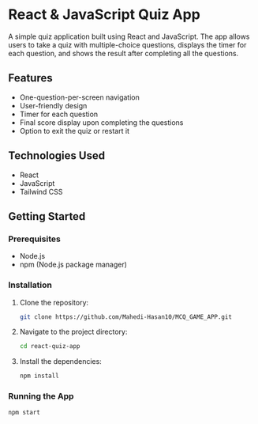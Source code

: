 # React & JavaScript Quiz App

A simple quiz application built using React and JavaScript. The app allows users to take a quiz with multiple-choice questions, displays the timer for each question, and shows the result after completing all the questions.

## Features

- One-question-per-screen navigation
- User-friendly design
- Timer for each question
- Final score display upon completing the questions
- Option to exit the quiz or restart it

## Technologies Used

- React
- JavaScript
- Tailwind CSS

## Getting Started

### Prerequisites

- Node.js
- npm (Node.js package manager)

### Installation

1. Clone the repository:

   ```bash
   git clone https://github.com/Mahedi-Hasan10/MCQ_GAME_APP.git
   ```

2. Navigate to the project directory:

   ```bash
   cd react-quiz-app
   ```

3. Install the dependencies:

   ```bash
   npm install
   ```

### Running the App

```bash
npm start
```
